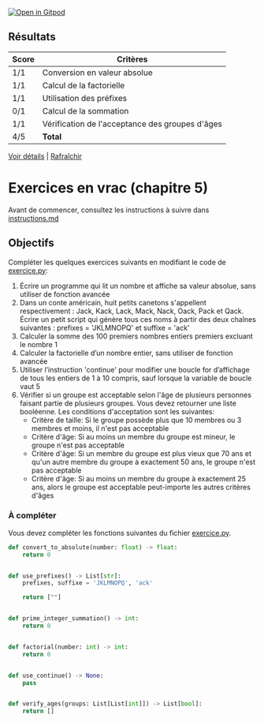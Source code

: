 [![Open in Gitpod](https://gitpod.io/button/open-in-gitpod.svg)](https://gitpod-redirect-0.herokuapp.com/)











## Résultats
Score | Critères
--- | ---
1/1 | Conversion en valeur absolue
1/1 | Calcul de la factorielle
1/1 | Utilisation des préfixes
0/1 | Calcul de la sommation
1/1 | Vérification de l'acceptance des groupes d'âges
4/5 | **Total**

[Voir détails](./logs/tests_results.txt) | [Rafraîchir](../../)
# Exercices en vrac (chapitre 5)

Avant de commencer, consultez les instructions à suivre dans [instructions.md](instructions.md)

## Objectifs

Compléter les quelques exercices suivants en modifiant le code de [exercice.py](exercice.py):

1. Écrire un programme qui lit un nombre et affiche sa valeur absolue, sans utiliser de fonction avancée
2. Dans un conte américain, huit petits canetons s'appellent respectivement : Jack, Kack, Lack, Mack, Nack, Oack, Pack et Qack. Écrire un petit script qui génère tous ces noms à partir des deux chaînes suivantes : prefixes = 'JKLMNOPQ' et suffixe = 'ack'
3. Calculer la somme des 100 premiers nombres entiers premiers excluant le nombre 1
4. Calculer la factorielle d’un nombre entier, sans utiliser de fonction avancée
5. Utiliser l’instruction 'continue' pour modifier une boucle for d’affichage de tous les entiers de 1 à 10 compris, sauf lorsque la variable de boucle vaut 5
6. Vérifier si un groupe est acceptable selon l'âge de plusieurs personnes faisant partie de plusieurs groupes. Vous devez retourner une liste booléenne. Les conditions d'acceptation sont les suivantes:
    - Critère de taille: Si le groupe possède plus que 10 membres ou 3 membres et moins, il n'est pas acceptable
    - Critère d'âge: Si au moins un membre du groupe est mineur, le groupe n'est pas acceptable
    - Critère d'âge: Si un membre du groupe est plus vieux que 70 ans et qu'un autre membre du groupe à exactement 50 ans, le groupe n'est pas acceptable
    - Critère d'âge: Si au moins un membre du groupe à exactement 25 ans, alors le groupe est acceptable peut-importe les autres critères d'âges

### À compléter
Vous devez compléter les fonctions suivantes du fichier [exercice.py](exercice.py).

```python
def convert_to_absolute(number: float) -> float:
    return 0


def use_prefixes() -> List[str]:
    prefixes, suffixe = 'JKLMNOPQ', 'ack'

    return [""]


def prime_integer_summation() -> int:
    return 0


def factorial(number: int) -> int:
    return 0


def use_continue() -> None:
    pass


def verify_ages(groups: List[List[int]]) -> List[bool]:
    return []
```
